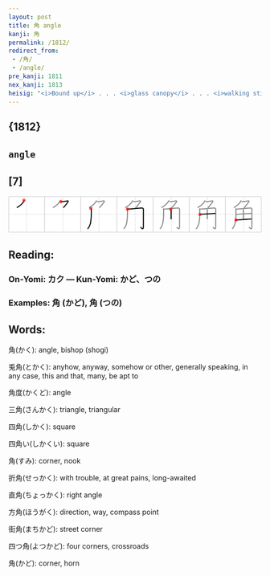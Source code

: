```yaml
---
layout: post
title: 角 angle
kanji: 角
permalink: /1812/
redirect_from:
 - /角/
 - /angle/
pre_kanji: 1811
nex_kanji: 1813
heisig: "<i>Bound up</i> . . . <i>glass canopy</i> . . . <i>walking stick</i> . . . <i>two</i>. If you write the character once, you will see why we avoided using the element for <i>soil</i>, which would prompt you to write it in improper order."
---
```


## {1812}

## `angle`

## [7]

<div class="stroke"><img src="../images/E8A792.png" /></div>

## Reading:

### On-Yomi: カク &mdash; Kun-Yomi: かど、つの

### Examples: 角 (かど), 角 (つの)

## Words:

角(かく): angle, bishop (shogi)

兎角(とかく): anyhow, anyway, somehow or other, generally speaking, in any case, this and that, many, be apt to

角度(かくど): angle

三角(さんかく): triangle, triangular

四角(しかく): square

四角い(しかくい): square

角(すみ): corner, nook

折角(せっかく): with trouble, at great pains, long-awaited

直角(ちょっかく): right angle

方角(ほうがく): direction, way, compass point

街角(まちかど): street corner

四つ角(よつかど): four corners, crossroads

角(かど): corner, horn
